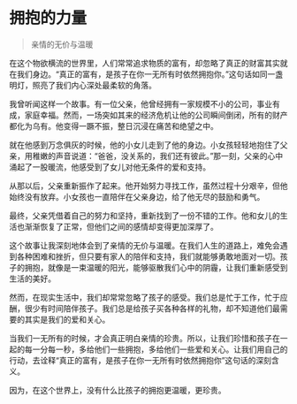 # 拥抱的力量
> 亲情的无价与温暖

在这个物欲横流的世界里，人们常常追求物质的富有，却忽略了真正的财富其实就在我们身边。“真正的富有，是孩子在你一无所有时依然拥抱你。”这句话如同一盏明灯，照亮了我们内心深处最柔软的角落。

我曾听闻这样一个故事。有一位父亲，他曾经拥有一家规模不小的公司，事业有成，家庭幸福。然而，一场突如其来的经济危机让他的公司瞬间倒闭，所有的财产都化为乌有。他变得一蹶不振，整日沉浸在痛苦和绝望之中。

就在他感到万念俱灰的时候，他的小女儿走到了他的身边。小女孩轻轻地抱住了父亲，用稚嫩的声音说道：“爸爸，没关系的，我们还有彼此。”那一刻，父亲的心中涌起了一股暖流，他感受到了女儿对他无条件的爱和支持。

从那以后，父亲重新振作了起来。他开始努力寻找工作，虽然过程十分艰辛，但他始终没有放弃。小女孩也一直陪伴在父亲身边，给了他无尽的鼓励和勇气。

最终，父亲凭借着自己的努力和坚持，重新找到了一份不错的工作。他和女儿的生活也渐渐恢复了正常，但他们之间的感情却变得更加深厚了。

这个故事让我深刻地体会到了亲情的无价与温暖。在我们人生的道路上，难免会遇到各种困难和挫折，但只要有家人的陪伴和支持，我们就能够勇敢地面对一切。孩子的拥抱，就像是一束温暖的阳光，能够驱散我们心中的阴霾，让我们重新感受到生活的美好。

然而，在现实生活中，我们却常常忽略了孩子的感受。我们总是忙于工作，忙于应酬，很少有时间陪伴孩子。我们总是给孩子买各种各样的礼物，却不知道他们最需要的其实是我们的爱和关心。

当我们一无所有的时候，才会真正明白亲情的珍贵。所以，让我们珍惜和孩子在一起的每一分每一秒，多给他们一些拥抱，多给他们一些爱和关心。让我们用自己的行动，去诠释“真正的富有，是孩子在你一无所有时依然拥抱你”这句话的深刻含义。

因为，在这个世界上，没有什么比孩子的拥抱更温暖，更珍贵。